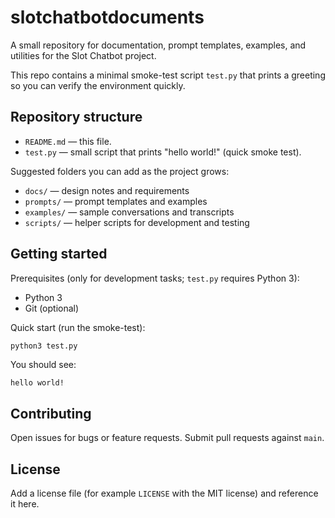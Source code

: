 # slotchatbotdocuments

A small repository for documentation, prompt templates, examples, and utilities for the Slot Chatbot project.

This repo contains a minimal smoke-test script `test.py` that prints a greeting so you can verify the environment quickly.

## Repository structure

- `README.md` — this file.
- `test.py` — small script that prints "hello world!" (quick smoke test).

Suggested folders you can add as the project grows:

- `docs/` — design notes and requirements
- `prompts/` — prompt templates and examples
- `examples/` — sample conversations and transcripts
- `scripts/` — helper scripts for development and testing

## Getting started

Prerequisites (only for development tasks; `test.py` requires Python 3):

- Python 3
- Git (optional)

Quick start (run the smoke-test):

```bash
python3 test.py
```

You should see:

```
hello world!
```

## Contributing

Open issues for bugs or feature requests. Submit pull requests against `main`.

## License

Add a license file (for example `LICENSE` with the MIT license) and reference it here.